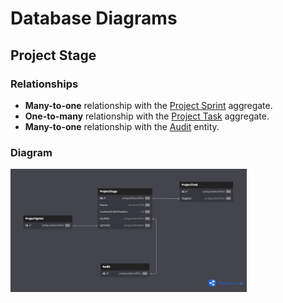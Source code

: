 # Database Diagrams

## Project Stage

### Relationships

- **Many-to-one** relationship with the [Project Sprint](../../../domain/aggregates/Aggregate.ProjectSprint.md) aggregate.
- **One-to-many** relationship with the [Project Task](../../../domain/aggregates/Aggregate.ProjectTask.md) aggregate.
- **Many-to-one** relationship with the [Audit](../../../domain/entities/Entity.Audit.md) entity.

### Diagram

<img src="../../../images/database-diagrams/entities/project-sprint/diagram.project-stage.png" alt="Project Stage Diagram" width="75%"/>
